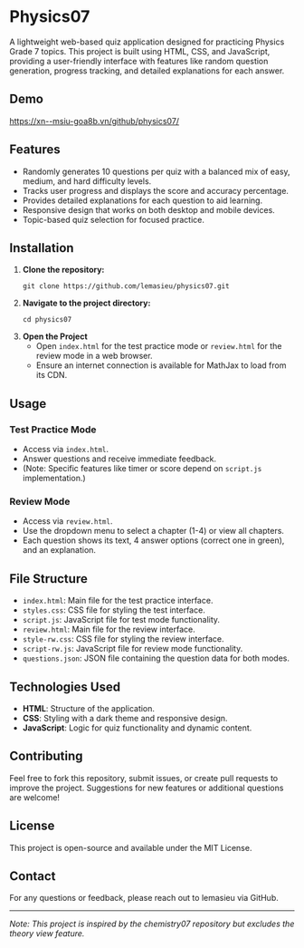 # Physics07

A lightweight web-based quiz application designed for practicing Physics Grade 7 topics. This project is built using HTML, CSS, and JavaScript, providing a user-friendly interface with features like random question generation, progress tracking, and detailed explanations for each answer.

## Demo
https://xn--msiu-goa8b.vn/github/physics07/

## Features
- Randomly generates 10 questions per quiz with a balanced mix of easy, medium, and hard difficulty levels.
- Tracks user progress and displays the score and accuracy percentage.
- Provides detailed explanations for each question to aid learning.
- Responsive design that works on both desktop and mobile devices.
- Topic-based quiz selection for focused practice.

## Installation
1. **Clone the repository:**
   ```
   git clone https://github.com/lemasieu/physics07.git
   ```
2. **Navigate to the project directory:**
   ```
   cd physics07
   ```
3. **Open the Project**
   - Open `index.html` for the test practice mode or `review.html` for the review mode in a web browser.
   - Ensure an internet connection is available for MathJax to load from its CDN.

## Usage
### Test Practice Mode
- Access via `index.html`.
- Answer questions and receive immediate feedback.
- (Note: Specific features like timer or score depend on `script.js` implementation.)

### Review Mode
- Access via `review.html`.
- Use the dropdown menu to select a chapter (1-4) or view all chapters.
- Each question shows its text, 4 answer options (correct one in green), and an explanation.

## File Structure
- `index.html`: Main file for the test practice interface.
- `styles.css`: CSS file for styling the test interface.
- `script.js`: JavaScript file for test mode functionality.
- `review.html`: Main file for the review interface.
- `style-rw.css`: CSS file for styling the review interface.
- `script-rw.js`: JavaScript file for review mode functionality.
- `questions.json`: JSON file containing the question data for both modes.

## Technologies Used
- **HTML**: Structure of the application.
- **CSS**: Styling with a dark theme and responsive design.
- **JavaScript**: Logic for quiz functionality and dynamic content.

## Contributing
Feel free to fork this repository, submit issues, or create pull requests to improve the project. Suggestions for new features or additional questions are welcome!

## License
This project is open-source and available under the MIT License.

## Contact
For any questions or feedback, please reach out to lemasieu via GitHub.

---

*Note: This project is inspired by the chemistry07 repository but excludes the theory view feature.*
```
